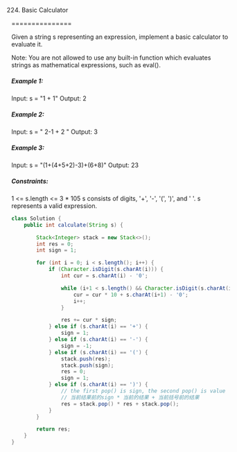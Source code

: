 224. Basic Calculator

===============

Given a string s representing an expression, implement a basic calculator to evaluate it.

Note: You are not allowed to use any built-in function which evaluates strings as mathematical expressions, such as eval().

##### Example 1:

Input: s = "1 + 1"
Output: 2

##### Example 2:

Input: s = " 2-1 + 2 "
Output: 3

##### Example 3:

Input: s = "(1+(4+5+2)-3)+(6+8)"
Output: 23

##### Constraints:

1 <= s.length <= 3 * 105
s consists of digits, '+', '-', '(', ')', and ' '.
s represents a valid expression.

```java
class Solution {
    public int calculate(String s) {

        Stack<Integer> stack = new Stack<>();
        int res = 0;
        int sign = 1;

        for (int i = 0; i < s.length(); i++) {
            if (Character.isDigit(s.charAt(i))) {
                int cur = s.charAt(i) - '0';

                while (i+1 < s.length() && Character.isDigit(s.charAt(i+1))) {
                    cur = cur * 10 + s.charAt(i+1) - '0';
                    i++;
                }

                res += cur * sign;
            } else if (s.charAt(i) == '+') {
                sign = 1;
            } else if (s.charAt(i) == '-') {
                sign = -1;
            } else if (s.charAt(i) == '(') {
                stack.push(res);
                stack.push(sign);
                res = 0;
                sign = 1;
            } else if (s.charAt(i) == ')') {
                // the first pop() is sign, the second pop() is value
                // 当前结果前的sign * 当前的结果 + 当前括号前的结果
                res = stack.pop() * res + stack.pop();
            }
        }

        return res;
    }
}
```


